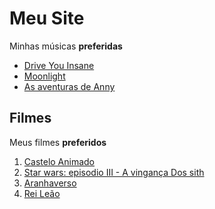 # Meu Site

Minhas músicas **preferidas**

- [Drive You Insane](https://youtu.be/QnP1FYr0dDM?si=ito5Yc2G9wttNGf1)
- [Moonlight](https://youtu.be/vUNK5rIssww?si=rxbciJ2zNEmDvalT)
- [As aventuras de Anny](https://youtu.be/_Tg_7Yi4At0?si=kbORFS3i6AHmw9J_)

## Filmes

Meus filmes **preferidos**

1. [Castelo Animado](https://youtu.be/iwROgK94zcM?si=lnlmmVRhwq70CCnJ)
1. [Star wars: episodio III - A vingança Dos sith](https://youtu.be/I1e-Ft2gBZ0?si=oJ2gYZ6khMZftk6Z)
1. [Aranhaverso](https://youtu.be/SS6ABPkfmBE?si=DVUDICDAwRNw03EI)
1. [Rei Leão](https://youtu.be/rHiHRhbTv-Q?si=ZUpSxpQYTak0Z3ts)

